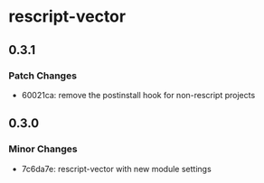 # rescript-vector

## 0.3.1

### Patch Changes

- 60021ca: remove the postinstall hook for non-rescript projects

## 0.3.0

### Minor Changes

- 7c6da7e: rescript-vector with new module settings
